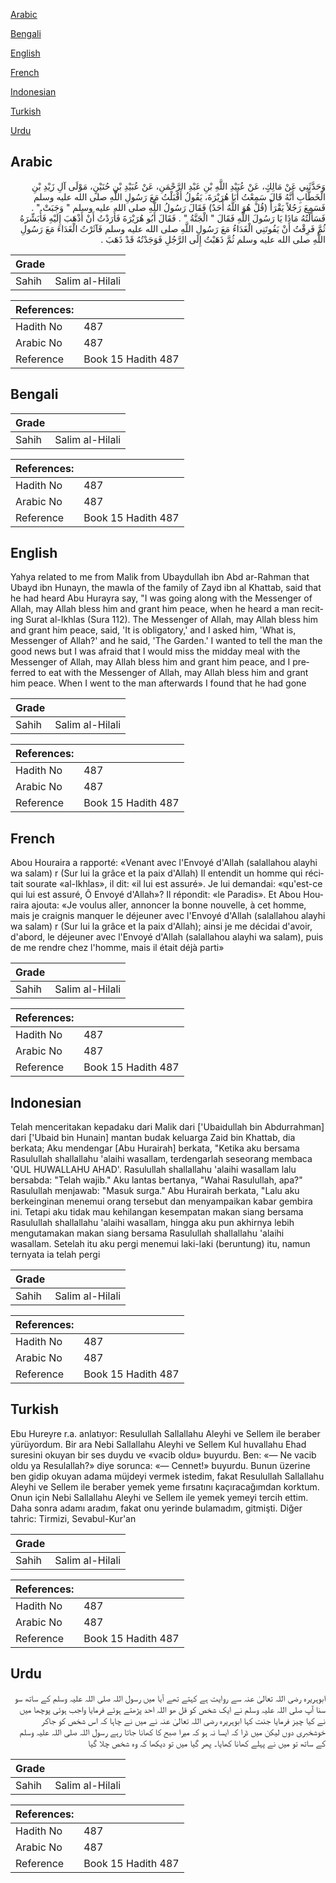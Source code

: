 [Arabic](#arabic)

[Bengali](#bengali)

[English](#english)

[French](#french)

[Indonesian](#indonesian)

[Turkish](#turkish)

[Urdu](#urdu)

## Arabic


<div dir="rtl" lang="ar" style={{fontSize:'larger',backgroundColor:'#f8f9fa',padding:20}}>
وَحَدَّثَنِي عَنْ مَالِكٍ، عَنْ عُبَيْدِ اللَّهِ بْنِ عَبْدِ الرَّحْمَنِ، عَنْ عُبَيْدِ بْنِ حُنَيْنٍ، مَوْلَى آلِ زَيْدِ بْنِ الْخَطَّابِ أَنَّهُ قَالَ سَمِعْتُ أَبَا هُرَيْرَةَ، يَقُولُ أَقْبَلْتُ مَعَ رَسُولِ اللَّهِ صلى الله عليه وسلم فَسَمِعَ رَجُلاً يَقْرَأُ ‏(‏قُلْ هُوَ اللَّهُ أَحَدٌ‏)‏ فَقَالَ رَسُولُ اللَّهِ صلى الله عليه وسلم ‏"‏ وَجَبَتْ ‏"‏ ‏.‏ فَسَأَلْتُهُ مَاذَا يَا رَسُولَ اللَّهِ فَقَالَ ‏"‏ الْجَنَّةُ ‏"‏ ‏.‏ فَقَالَ أَبُو هُرَيْرَةَ فَأَرَدْتُ أَنْ أَذْهَبَ إِلَيْهِ فَأُبَشِّرَهُ ثُمَّ فَرِقْتُ أَنْ يَفُوتَنِي الْغَدَاءُ مَعَ رَسُولِ اللَّهِ صلى الله عليه وسلم فَآثَرْتُ الْغَدَاءَ مَعَ رَسُولِ اللَّهِ صلى الله عليه وسلم ثُمَّ ذَهَبْتُ إِلَى الرَّجُلِ فَوَجَدْتُهُ قَدْ ذَهَبَ ‏.‏
</div>
<div style={{backgroundColor:'#f8f9fa',padding:20, marginBottom: 10}}><table> <thead> <tr> <th>Grade</th> <th></th> </tr> </thead> <tbody> <tr><td>Sahih</td><td>Salim al-Hilali</td></tr></tbody></table><table> <thead> <tr> <th>References:</th> <th></th> </tr> </thead> <tbody><tr><td>Hadith No</td><td>487</td></tr><tr><td>Arabic No</td><td>487</td></tr><tr><td>Reference</td><td>Book 15 Hadith 487</td></tr></tbody></table></div>

## Bengali


<div dir="ltr" lang="bn" style={{fontSize:'larger',backgroundColor:'#f8f9fa',padding:20}}>

</div>
<div style={{backgroundColor:'#f8f9fa',padding:20, marginBottom: 10}}><table> <thead> <tr> <th>Grade</th> <th></th> </tr> </thead> <tbody> <tr><td>Sahih</td><td>Salim al-Hilali</td></tr></tbody></table><table> <thead> <tr> <th>References:</th> <th></th> </tr> </thead> <tbody><tr><td>Hadith No</td><td>487</td></tr><tr><td>Arabic No</td><td>487</td></tr><tr><td>Reference</td><td>Book 15 Hadith 487</td></tr></tbody></table></div>

## English


<div dir="ltr" lang="en" style={{fontSize:'larger',backgroundColor:'#f8f9fa',padding:20}}>
Yahya related to me from Malik from Ubaydullah ibn Abd ar-Rahman that Ubayd ibn Hunayn, the mawla of the family of Zayd ibn al Khattab, said that he had heard Abu Hurayra say, "I was going along with the Messenger of Allah, may Allah bless him and grant him peace, when he heard a man reciting Surat al-Ikhlas (Sura 112). The Messenger of Allah, may Allah bless him and grant him peace, said, 'It is obligatory,' and I asked him, 'What is, Messenger of Allah?' and he said, 'The Garden.' I wanted to tell the man the good news but I was afraid that I would miss the midday meal with the Messenger of Allah, may Allah bless him and grant him peace, and I preferred to eat with the Messenger of Allah, may Allah bless him and grant him peace. When I went to the man afterwards I found that he had gone
</div>
<div style={{backgroundColor:'#f8f9fa',padding:20, marginBottom: 10}}><table> <thead> <tr> <th>Grade</th> <th></th> </tr> </thead> <tbody> <tr><td>Sahih</td><td>Salim al-Hilali</td></tr></tbody></table><table> <thead> <tr> <th>References:</th> <th></th> </tr> </thead> <tbody><tr><td>Hadith No</td><td>487</td></tr><tr><td>Arabic No</td><td>487</td></tr><tr><td>Reference</td><td>Book 15 Hadith 487</td></tr></tbody></table></div>

## French


<div dir="ltr" lang="fr" style={{fontSize:'larger',backgroundColor:'#f8f9fa',padding:20}}>
Abou Houraira a rapporté: «Venant avec l'Envoyé d'Allah (salallahou alayhi wa salam) r (Sur lui la grâce et la paix d'Allah) Il entendit un homme qui récitait sourate «al-Ikhlas», il dit: «il lui est assuré». Je lui demandai: «qu'est-ce qui lui est assuré, Ô Envoyé d'Allah»? Il répondit: «le Paradis». Et Abou Houraira ajouta: «Je voulus aller, annoncer la bonne nouvelle, à cet homme, mais je craignis manquer le déjeuner avec l'Envoyé d'Allah (salallahou alayhi wa salam) r (Sur lui la grâce et la paix d'Allah); ainsi je me décidai d'avoir, d'abord, le déjeuner avec l'Envoyé d'Allah (salallahou alayhi wa salam), puis de me rendre chez l'homme, mais il était déjà parti»
</div>
<div style={{backgroundColor:'#f8f9fa',padding:20, marginBottom: 10}}><table> <thead> <tr> <th>Grade</th> <th></th> </tr> </thead> <tbody> <tr><td>Sahih</td><td>Salim al-Hilali</td></tr></tbody></table><table> <thead> <tr> <th>References:</th> <th></th> </tr> </thead> <tbody><tr><td>Hadith No</td><td>487</td></tr><tr><td>Arabic No</td><td>487</td></tr><tr><td>Reference</td><td>Book 15 Hadith 487</td></tr></tbody></table></div>

## Indonesian


<div dir="ltr" lang="id" style={{fontSize:'larger',backgroundColor:'#f8f9fa',padding:20}}>
Telah menceritakan kepadaku dari Malik dari ['Ubaidullah bin Abdurrahman] dari ['Ubaid bin Hunain] mantan budak keluarga Zaid bin Khattab, dia berkata; Aku mendengar [Abu Hurairah] berkata, "Ketika aku bersama Rasulullah shallallahu 'alaihi wasallam, terdengarlah seseorang membaca 'QUL HUWALLAHU AHAD'. Rasulullah shallallahu 'alaihi wasallam lalu bersabda: "Telah wajib." Aku lantas bertanya, "Wahai Rasulullah, apa?" Rasulullah menjawab: "Masuk surga." Abu Hurairah berkata, "Lalu aku berkeinginan menemui orang tersebut dan menyampaikan kabar gembira ini. Tetapi aku tidak mau kehilangan kesempatan makan siang bersama Rasulullah shallallahu 'alaihi wasallam, hingga aku pun akhirnya lebih mengutamakan makan siang bersama Rasulullah shallallahu 'alaihi wasallam. Setelah itu aku pergi menemui laki-laki (beruntung) itu, namun ternyata ia telah pergi
</div>
<div style={{backgroundColor:'#f8f9fa',padding:20, marginBottom: 10}}><table> <thead> <tr> <th>Grade</th> <th></th> </tr> </thead> <tbody> <tr><td>Sahih</td><td>Salim al-Hilali</td></tr></tbody></table><table> <thead> <tr> <th>References:</th> <th></th> </tr> </thead> <tbody><tr><td>Hadith No</td><td>487</td></tr><tr><td>Arabic No</td><td>487</td></tr><tr><td>Reference</td><td>Book 15 Hadith 487</td></tr></tbody></table></div>

## Turkish


<div dir="ltr" lang="tr" style={{fontSize:'larger',backgroundColor:'#f8f9fa',padding:20}}>
Ebu Hureyre r.a. anlatıyor: Resulullah Sallallahu Aleyhi ve Sellem ile beraber yürüyordum. Bir ara Nebi Sallallahu Aleyhi ve Sellem Kul huvallahu Ehad suresini okuyan bir ses duydu ve «vacib oldu» buyurdu. Ben: «— Ne vacib oldu ya Resulallah?» diye sorunca: «— Cennet!» buyurdu. Bunun üzerine ben gidip okuyan adama müjdeyi vermek istedim, fakat Resulullah Sallallahu Aleyhi ve Sellem ile beraber yemek yeme fırsatını kaçıracağımdan korktum. Onun için Nebi Sallallahu Aleyhi ve Sellem ile yemek yemeyi tercih ettim. Daha sonra adamı aradım, fakat onu yerinde bulamadım, gitmişti. Diğer tahric: Tirmizi, Sevabul-Kur'an
</div>
<div style={{backgroundColor:'#f8f9fa',padding:20, marginBottom: 10}}><table> <thead> <tr> <th>Grade</th> <th></th> </tr> </thead> <tbody> <tr><td>Sahih</td><td>Salim al-Hilali</td></tr></tbody></table><table> <thead> <tr> <th>References:</th> <th></th> </tr> </thead> <tbody><tr><td>Hadith No</td><td>487</td></tr><tr><td>Arabic No</td><td>487</td></tr><tr><td>Reference</td><td>Book 15 Hadith 487</td></tr></tbody></table></div>

## Urdu


<div dir="rtl" lang="ur" style={{fontSize:'larger',backgroundColor:'#f8f9fa',padding:20}}>
ابوہریرہ رضی اللہ تعالیٰ عنہ سے روایت ہے کہتے تھے آیا میں رسول اللہ صلی اللہ علیہ وسلم کے ساتھ سو سنا آپ صلی اللہ علیہ وسلم نے ایک شخص کو قل ھو اللہ احد پڑھتے ہوئے فرمایا واجب ہوئی پوچھا میں نے کیا چیز فرمایا جنت کہا ابوہریرہ رضی اللہ تعالیٰ عنہ نے میں نے چاہا کہ اس شخص کو جاکر خوشخبری دوں لیکن میں ڈرا کہ ایسا نہ ہو کہ میرا صبح کا کھانا جاتا رہے رسول اللہ صلی اللہ علیہ وسلم کے ساتھ تو میں نے پہلے کھانا کھایا۔ پھر گیا میں تو دیکھا کہ وہ شخص چلا گیا
</div>
<div style={{backgroundColor:'#f8f9fa',padding:20, marginBottom: 10}}><table> <thead> <tr> <th>Grade</th> <th></th> </tr> </thead> <tbody> <tr><td>Sahih</td><td>Salim al-Hilali</td></tr></tbody></table><table> <thead> <tr> <th>References:</th> <th></th> </tr> </thead> <tbody><tr><td>Hadith No</td><td>487</td></tr><tr><td>Arabic No</td><td>487</td></tr><tr><td>Reference</td><td>Book 15 Hadith 487</td></tr></tbody></table></div>